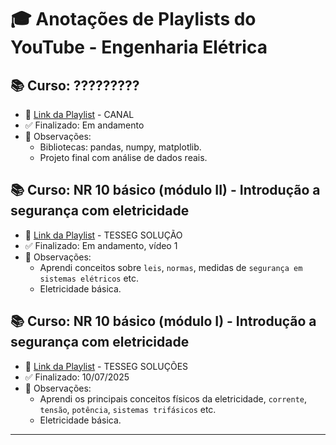 # 🎓 Anotações de Playlists do YouTube - Engenharia Elétrica

## 📚 Curso: ?????????
- 📌 [Link da Playlist](https://youtube.com/playlist?list=OUTRO_EXEMPLO) - CANAL
- ✅ Finalizado: Em andamento
- 📝 Observações:
  - Bibliotecas: pandas, numpy, matplotlib.
  - Projeto final com análise de dados reais.

## 📚 Curso: NR 10 básico (módulo II) - Introdução a segurança com eletricidade
- 📌 [Link da Playlist](https://www.youtube.com/playlist?list=PLVEIkvvXCdnFLOs0itzEwgHj2I4WHenTr) - TESSEG SOLUÇÃO
- ✅ Finalizado: Em andamento, vídeo 1
- 📝 Observações:
    - Aprendi conceitos sobre `leis`, `normas`, medidas de `segurança em sistemas elétricos` etc.
    - Eletricidade básica.
    
## 📚 Curso: NR 10 básico (módulo I) - Introdução a segurança com eletricidade
- 📌 [Link da Playlist](https://www.youtube.com/playlist?list=PLbEOwbQR9lqzK14I7OOeREEIE4k6rjgIj) - TESSEG SOLUÇÕES
- ✅ Finalizado: 10/07/2025
- 📝 Observações:
  - Aprendi os principais conceitos físicos da eletricidade, `corrente`, `tensão`, `potência`, `sistemas trifásicos` etc.
  - Eletricidade básica.
---


